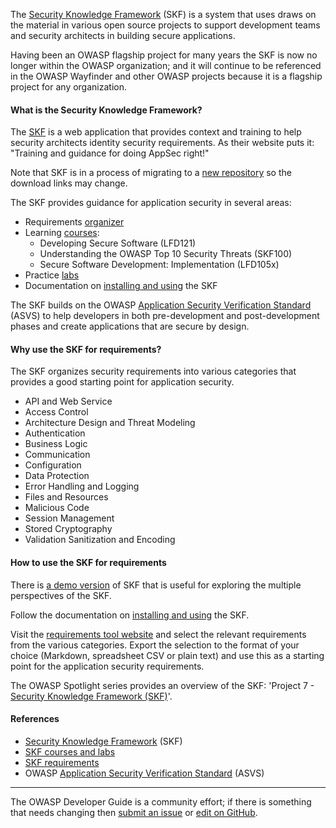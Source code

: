 The [Security Knowledge Framework][skf] (SKF) is a system that uses draws on the material in various
open source projects to support development teams and security architects in building secure applications.

Having been an OWASP flagship project for many years the SKF is now no longer within the OWASP organization;
and it will continue to be referenced in the OWASP Wayfinder and other OWASP projects
because it is a flagship project for any organization.

#### What is the Security Knowledge Framework?

The [SKF][skf] is a web application that provides context and training
to help security architects identity security requirements.
As their website puts it: "Training and guidance for doing AppSec right!"

Note that SKF is in a process of migrating to a [new repository][skfrepo] so the download links may change.

The SKF provides guidance for application security in several areas:

* Requirements [organizer][skfreqs]
* Learning [courses][skfdemo]:
  * Developing Secure Software (LFD121)
  * Understanding the OWASP Top 10 Security Threats (SKF100)
  * Secure Software Development: Implementation (LFD105x)
* Practice [labs][skflabs]
* Documentation on [installing and using][skfdocs] the SKF

The SKF builds on the OWASP [Application Security Verification Standard][asvs] (ASVS)
to help developers in both pre-development and post-development phases and create applications that are secure by design.

#### Why use the SKF for requirements?

The SKF organizes security requirements into various categories that provides a good starting point for application security.

* API and Web Service
* Access Control
* Architecture Design and Threat Modeling
* Authentication
* Business Logic
* Communication
* Configuration
* Data Protection
* Error Handling and Logging
* Files and Resources
* Malicious Code
* Session Management
* Stored Cryptography
* Validation Sanitization and Encoding

#### How to use the SKF for requirements

There is [a demo version][skfdemo] of SKF that is useful for exploring the multiple perspectives of the SKF.

Follow the documentation on [installing and using][skfdocs] the SKF.

Visit the [requirements tool website][skfreqs] and select the relevant requirements from the various categories.
Export the selection to the format of your choice (Markdown, spreadsheet CSV or plain text)
and use this as a starting point for the application security requirements.

The OWASP Spotlight series provides an overview of the SKF: 'Project 7 - [Security Knowledge Framework (SKF)][spotlight07]'.

#### References

* [Security Knowledge Framework][skf] (SKF)
* [SKF courses and labs][skfdemo]
* [SKF requirements][skfreqs]
* OWASP [Application Security Verification Standard][asvs] (ASVS)

----

The OWASP Developer Guide is a community effort; if there is something that needs changing
then [submit an issue][issue0507] or [edit on GitHub][edit0507].

[asvs]: https://owasp.org/www-project-application-security-verification-standard/
[edit0507]: https://github.com/OWASP/DevGuide/blob/main/docs/03-requirements/07-skf.md
[issue0507]: https://github.com/OWASP/DevGuide/issues/new?labels=enhancement&template=request.md&title=Update:%2003-requirements/07-skf
[skf]: https://www.securityknowledgeframework.org/
[skfdemo]: https://secureby.design/
[skfdocs]: https://skf.readme.io/docs/introduction
[skflabs]: https://secureby.design/labs
[skfrepo]: https://github.com/Security-Knowledge-Framework
[skfreqs]: https://github.com/Security-Knowledge-Framework/SKF-requirements-tool
[spotlight07]: https://youtu.be/TFX_ZBy6lNY
